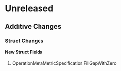 # Unreleased

## Additive Changes

### Struct Changes

#### New Struct Fields

1. OperationMetaMetricSpecification.FillGapWithZero
